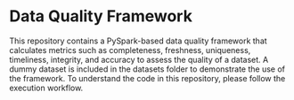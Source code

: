 # Data Quality Framework
This repository contains a PySpark-based data quality framework that calculates metrics such as completeness, freshness, uniqueness, timeliness, integrity, and accuracy to assess the quality of a dataset. A dummy dataset is included in the datasets folder to demonstrate the use of the framework. To understand the code in this repository, please follow the execution workflow.
